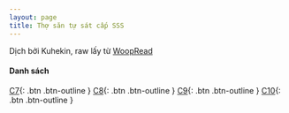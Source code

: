 ```yaml
---
layout: page
title: Thợ săn tự sát cấp SSS
---
```


Dịch bởi Kuhekin, raw lấy từ [WoopRead](https://woopread.com/)

#### Danh sách
[C7](https://kuhekin.github.io/18/01/2022/th%E1%BB%A3-s%C4%83n-t%E1%BB%B1-s%C3%A1t-c%E1%BA%A5p-sss-chap-7){: .btn .btn-outline }
[C8](https://kuhekin.github.io/18/01/2022/th%E1%BB%A3-s%C4%83n-t%E1%BB%B1-s%C3%A1t-c%E1%BA%A5p-sss-chap-8){: .btn .btn-outline }
[C9](https://kuhekin.github.io/19/01/2022/th%E1%BB%A3-s%C4%83n-t%E1%BB%B1-s%C3%A1t-c%E1%BA%A5p-sss-chap-9){: .btn .btn-outline }
[C10](https://kuhekin.github.io/19/01/2022/th%E1%BB%A3-s%C4%83n-t%E1%BB%B1-s%C3%A1t-c%E1%BA%A5p-sss-chap10){: .btn .btn-outline }
